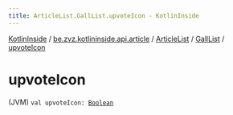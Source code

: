 ```yaml
---
title: ArticleList.GallList.upvoteIcon - KotlinInside
---
```


[KotlinInside](../../../index.html) / [be.zvz.kotlininside.api.article](../../index.html) / [ArticleList](../index.html) / [GallList](index.html) / [upvoteIcon](./upvote-icon.html)

# upvoteIcon

(JVM) `val upvoteIcon: `[`Boolean`](https://kotlinlang.org/api/latest/jvm/stdlib/kotlin/-boolean/index.html)